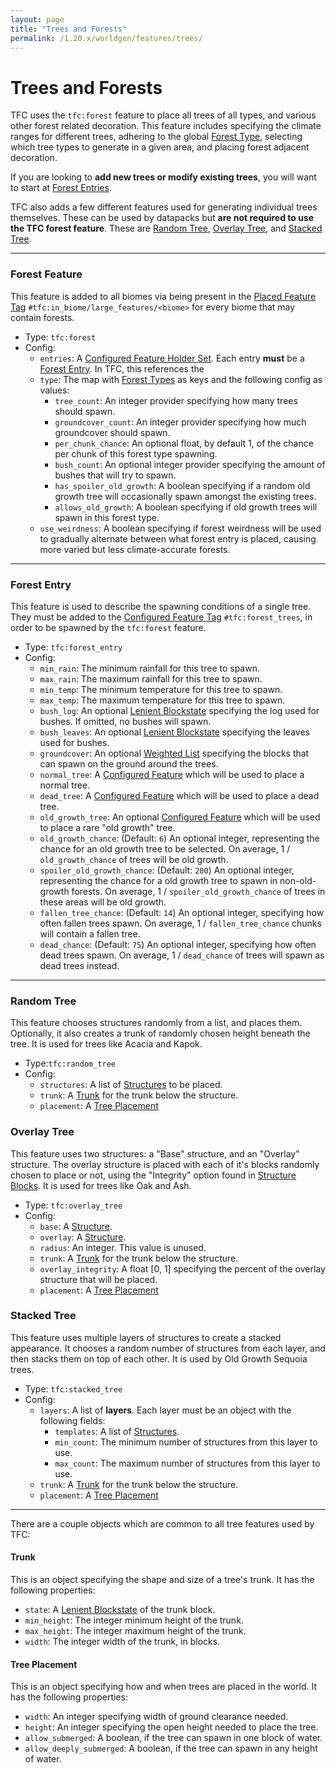 ```yaml
---
layout: page
title: "Trees and Forests"
permalink: /1.20.x/worldgen/features/trees/
---
```


# Trees and Forests

TFC uses the `tfc:forest` feature to place all trees of all types, and various other forest related decoration. This feature includes specifying the climate ranges for different trees, adhering to the global [Forest Type](../../common-types/#forest-type), selecting which tree types to generate in a given area, and placing forest adjacent decoration.

If you are looking to **add new trees or modify existing trees**, you will want to start at [Forest Entries](#forest-entry).

TFC also adds a few different features used for generating individual trees themselves. These can be used by datapacks but **are not required to use the TFC forest feature**. These are [Random Tree](#random-tree), [Overlay Tree](#overlay-tree), and [Stacked Tree](#stacked-tree).

<hr>

### Forest Feature

This feature is added to all biomes via being present in the [Placed Feature Tag](../../tags/#placed-feature-tags) `#tfc:in_biome/large_features/<biome>` for every biome that may contain forests.

- Type: `tfc:forest`
- Config:
  - `entries`: A [Configured Feature Holder Set](../../common-types/#holder-set). Each entry **must** be a [Forest Entry](#forest-entry). In TFC, this references the 
  - `type`: The map with [Forest Types](../../common-types/#forest-type) as keys and the following config as values:
    - `tree_count`: An integer provider specifying how many trees should spawn.
	- `groundcover_count`: An integer provider specifying how much groundcover should spawn.
	- `per_chunk_chance`: An optional float, by default 1, of the chance per chunk of this forest type spawning.
	- `bush_count`: An optional integer provider specifying the amount of bushes that will try to spawn.
	- `has_spoiler_old_growth`: A boolean specifying if a random old growth tree will occasionally spawn amongst the existing trees.
	- `allows_old_growth`: A boolean specifying if old growth trees will spawn in this forest type.
  - `use_weirdness`: A boolean specifying if forest weirdness will be used to gradually alternate between what forest entry is placed, causing more varied but less climate-accurate forests.

<hr>

### Forest Entry

This feature is used to describe the spawning conditions of a single tree. They must be added to the [Configured Feature Tag](../../tags/#configured-feature-tags) `#tfc:forest_trees`, in order to be spawned by the `tfc:forest` feature.

- Type: `tfc:forest_entry`
- Config:
  - `min_rain`: The minimum rainfall for this tree to spawn.
  - `max_rain`: The maximum rainfall for this tree to spawn.
  - `min_temp`: The minimum temperature for this tree to spawn.
  - `max_temp`: The maximum temperature for this tree to spawn.
  - `bush_log`: An optional [Lenient Blockstate](../../common-types/#lenient-blockstate) specifying the log used for bushes. If omitted, no bushes will spawn.
  - `bush_leaves`: An optional [Lenient Blockstate](../../common-types/#lenient-blockstate) specifying the leaves used for bushes.
  - `groundcover`: An optional [Weighted List](../../common-types/#weighted-list) specifying the blocks that can spawn on the ground around the trees.
  - `normal_tree`: A [Configured Feature](https://minecraft.wiki/w/Custom_feature#Configured_Feature) which will be used to place a normal tree.
  - `dead_tree`: A [Configured Feature](https://minecraft.wiki/w/Custom_feature#Configured_Feature) which will be used to place a dead tree.
  - `old_growth_tree`: An optional [Configured Feature](https://minecraft.wiki/w/Custom_feature#Configured_Feature) which will be used to place a rare "old growth" tree.
  - `old_growth_chance`: (Default: `6`) An optional integer, representing the chance for an old growth tree to be selected. On average, 1 / `old_growth_chance` of trees will be old growth.
  - `spoiler_old_growth_chance`: (Default: `200`) An optional integer, representing the chance for a old growth tree to spawn in non-old-growth forests. On average, 1 / `spoiler_old_growth_chance` of trees in these areas will be old growth.
  - `fallen_tree_chance`: (Default: `14`) An optional integer, specifying how often fallen trees spawn. On average, 1 / `fallen_tree_chance` chunks will contain a fallen tree.
  - `dead_chance`: (Default: `75`) An optional integer, specifying how often dead trees spawn. On average, 1 / `dead_chance` of trees will spawn as dead trees instead.

<hr>

### Random Tree

This feature chooses structures randomly from a list, and places them. Optionally, it also creates a trunk of randomly chosen height beneath the tree. It is used for trees like Acacia and Kapok.

- Type:`tfc:random_tree`
- Config:
  - `structures`: A list of [Structures](../../common-types/#structure) to be placed.
  - `trunk`: A [Trunk](#trunk) for the trunk below the structure.
  - `placement`: A [Tree Placement](#tree-placement)

### Overlay Tree

This feature uses two structures: a "Base" structure, and an "Overlay" structure. The overlay structure is placed with each of it's blocks randomly chosen to place or not, using the "Integrity" option found in [Structure Blocks](https://minecraft.wiki/w/Structure_Block). It is used for trees like Oak and Ash.

- Type: `tfc:overlay_tree`
- Config:
  - `base`: A [Structure](../../common-types/#structure).
  - `overlay`: A [Structure](../../common-types/#structure).
  - `radius`: An integer. This value is unused.
  - `trunk`: A [Trunk](#trunk) for the trunk below the structure.
  - `overlay_integrity`: A float [0, 1] specifying the percent of the overlay structure that will be placed.
  - `placement`: A [Tree Placement](#tree-placement)

### Stacked Tree

This feature uses multiple layers of structures to create a stacked appearance. It chooses a random number of structures from each layer, and then stacks them on top of each other. It is used by Old Growth Sequoia trees.

- Type: `tfc:stacked_tree`
- Config:
  - `layers`: A list of **layers**. Each layer must be an object with the following fields:
    - `templates`: A list of [Structures](../../common-types/#structure).
	- `min_count`: The minimum number of structures from this layer to use.
	- `max_count`: The maximum number of structures from this layer to use.
  - `trunk`: A [Trunk](#trunk) for the trunk below the structure.
  - `placement`: A [Tree Placement](#tree-placement)

<hr>

There are a couple objects which are common to all tree features used by TFC:

#### Trunk

This is an object specifying the shape and size of a tree's trunk. It has the following properties:

- `state`: A [Lenient Blockstate](../../common-types/#lenient-blockstate) of the trunk block.
- `min_height`: The integer minimum height of the trunk.
- `max_height`: The integer maximum height of the trunk.
- `width`: The integer width of the trunk, in blocks.

#### Tree Placement

This is an object specifying how and when trees are placed in the world. It has the following properties:

- `width`: An integer specifying width of ground clearance needed.
- `height`: An integer specifying the open height needed to place the tree.
- `allow_submerged`: A boolean, if the tree can spawn in one block of water.
- `allow_deeply_submerged`: A boolean, if the tree can spawn in any height of water.
